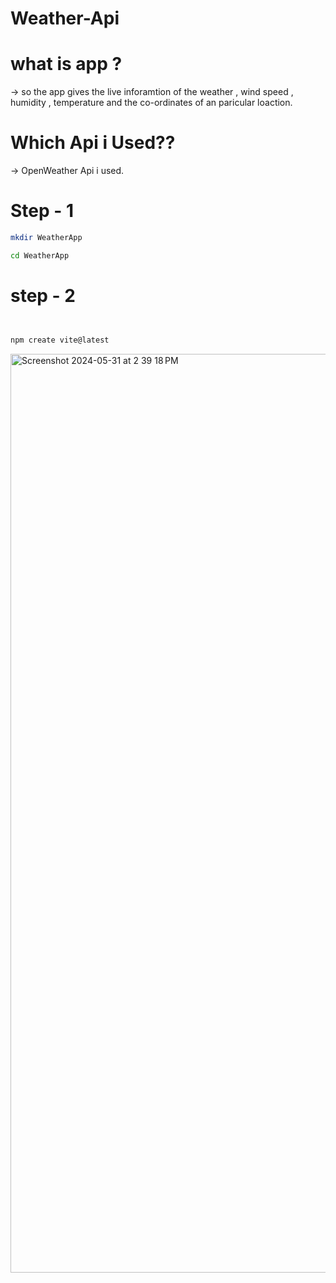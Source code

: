# Weather-Api

# what is app ?


-> so the app gives the live inforamtion of the weather , wind speed , humidity , temperature and the co-ordinates of an paricular loaction.


# Which Api i Used??


-> OpenWeather Api i used.



# Step - 1 



```bash 
mkdir WeatherApp

cd WeatherApp
```



# step - 2


```bash


npm create vite@latest
```


<img width="1470" alt="Screenshot 2024-05-31 at 2 39 18 PM" src="https://github.com/sarthidarji128/Weather-App/assets/142773841/94778b62-a01b-4b10-b94f-e459a2ba882b">
